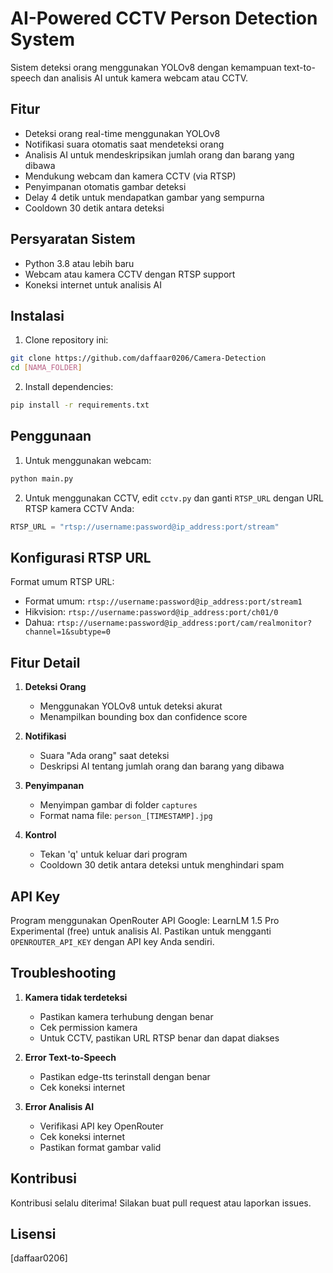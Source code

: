 # AI-Powered CCTV Person Detection System

Sistem deteksi orang menggunakan YOLOv8 dengan kemampuan text-to-speech dan analisis AI untuk kamera webcam atau CCTV.

## Fitur

- Deteksi orang real-time menggunakan YOLOv8
- Notifikasi suara otomatis saat mendeteksi orang
- Analisis AI untuk mendeskripsikan jumlah orang dan barang yang dibawa
- Mendukung webcam dan kamera CCTV (via RTSP)
- Penyimpanan otomatis gambar deteksi
- Delay 4 detik untuk mendapatkan gambar yang sempurna
- Cooldown 30 detik antara deteksi

## Persyaratan Sistem

- Python 3.8 atau lebih baru
- Webcam atau kamera CCTV dengan RTSP support
- Koneksi internet untuk analisis AI

## Instalasi

1. Clone repository ini:
```bash
git clone https://github.com/daffaar0206/Camera-Detection
cd [NAMA_FOLDER]
```

2. Install dependencies:
```bash
pip install -r requirements.txt
```

## Penggunaan

1. Untuk menggunakan webcam:
```bash
python main.py
```

2. Untuk menggunakan CCTV, edit `cctv.py` dan ganti `RTSP_URL` dengan URL RTSP kamera CCTV Anda:
```python
RTSP_URL = "rtsp://username:password@ip_address:port/stream"
```

## Konfigurasi RTSP URL

Format umum RTSP URL:
- Format umum: `rtsp://username:password@ip_address:port/stream1`
- Hikvision: `rtsp://username:password@ip_address:port/ch01/0`
- Dahua: `rtsp://username:password@ip_address:port/cam/realmonitor?channel=1&subtype=0`

## Fitur Detail

1. **Deteksi Orang**
   - Menggunakan YOLOv8 untuk deteksi akurat
   - Menampilkan bounding box dan confidence score

2. **Notifikasi**
   - Suara "Ada orang" saat deteksi
   - Deskripsi AI tentang jumlah orang dan barang yang dibawa

3. **Penyimpanan**
   - Menyimpan gambar di folder `captures`
   - Format nama file: `person_[TIMESTAMP].jpg`

4. **Kontrol**
   - Tekan 'q' untuk keluar dari program
   - Cooldown 30 detik antara deteksi untuk menghindari spam

## API Key

Program menggunakan OpenRouter API Google: LearnLM 1.5 Pro Experimental (free) untuk analisis AI. Pastikan untuk mengganti `OPENROUTER_API_KEY` dengan API key Anda sendiri.

## Troubleshooting

1. **Kamera tidak terdeteksi**
   - Pastikan kamera terhubung dengan benar
   - Cek permission kamera
   - Untuk CCTV, pastikan URL RTSP benar dan dapat diakses

2. **Error Text-to-Speech**
   - Pastikan edge-tts terinstall dengan benar
   - Cek koneksi internet

3. **Error Analisis AI**
   - Verifikasi API key OpenRouter
   - Cek koneksi internet
   - Pastikan format gambar valid

## Kontribusi

Kontribusi selalu diterima! Silakan buat pull request atau laporkan issues.

## Lisensi

[daffaar0206]
